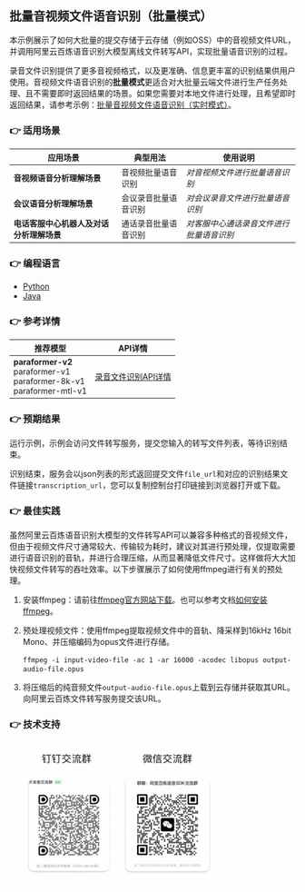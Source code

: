 [comment]: # (title and brief introduction of the sample)
## 批量音视频文件语音识别（批量模式）
本示例展示了如何大批量的提交存储于云存储（例如OSS）中的音视频文件URL，并调用阿里云百炼语音识别大模型离线文件转写API，实现批量语音识别的过程。

录音文件识别提供了更多音视频格式，以及更准确、信息更丰富的识别结果供用户使用。音视频文件语音识别的**批量模式**更适合对大批量云端文件进行生产任务处理、且不需要即时返回结果的场景。如果您需要对本地文件进行处理，且希望即时返回结果，请参考示例：[批量音视频文件语音识别（实时模式）](../recognize_speech_from_files_by_realtime_mode/)。

[comment]: # (list of scenarios of the sample)
### :point_right: 适用场景

| 应用场景           | 典型用法 | 使用说明                 |
|----------------| ----- |----------------------|
| **音视频语音分析理解场景**   | 音视频批量语音识别 | *对音视频文件进行批量语音识别* |
| **会议语音分析理解场景** | 会议录音批量语音识别	 | *对会议录音文件进行批量语音识别*    |
| **电话客服中心机器人及对话分析理解场景**| 通话录音批量语音识别		 | *对客服中心通话录音文件进行批量语音识别*     |

[comment]: # (supported programming languages of the sample)
### :point_right: 编程语言
- [Python](./python)
- [Java](./java)

[comment]: # (model and interface of the sample)
### :point_right: 参考详情

| 推荐模型                                                        | API详情                                                                                             |
|-------------------------------------------------------------|---------------------------------------------------------------------------------------------------|
| **paraformer-v2**<br/> paraformer-v1<br/> paraformer-8k-v1 <br/>paraformer-mtl-v1  | [录音文件识别API详情](https://help.aliyun.com/zh/model-studio/developer-reference/paraformer-api)|

### :point_right: 预期结果

运行示例，示例会访问文件转写服务，提交您输入的转写文件列表，等待识别结束。

识别结束，服务会以json列表的形式返回提交文件```file_url```和对应的识别结果文件链接```transcription_url```，您可以复制控制台打印链接到浏览器打开或下载。

[comment]: # (best practices)
### :point_right: 最佳实践

虽然阿里云百炼语音识别大模型的文件转写API可以兼容多种格式的音视频文件，但由于视频文件尺寸通常较大、传输较为耗时，建议对其进行预处理，仅提取需要进行语音识别的音轨，并进行合理压缩，从而显著降低文件尺寸。这样做将大大加快视频文件转写的吞吐效率。以下步骤展示了如何使用ffmpeg进行有关的预处理。

1. 安装ffmpeg：请前往[ffmpeg官方网站下载](https://www.ffmpeg.org/download.html)。也可以参考文档[如何安装ffmpeg](../../../docs/QA/ffmpeg.md)。

1. 预处理视频文件：使用ffmpeg提取视频文件中的音轨、降采样到16kHz 16bit Mono、并压缩编码为opus文件进行存储。
    ```
    ffmpeg -i input-video-file -ac 1 -ar 16000 -acodec libopus output-audio-file.opus
    ```

1. 将压缩后的纯音频文件```output-audio-file.opus```上载到云存储并获取其URL。向阿里云百炼文件转写服务提交该URL。

[comment]: # (technical support of the sample)
### :point_right: 技术支持
<img src="../../../docs/image/groups.png" width="400"/>
